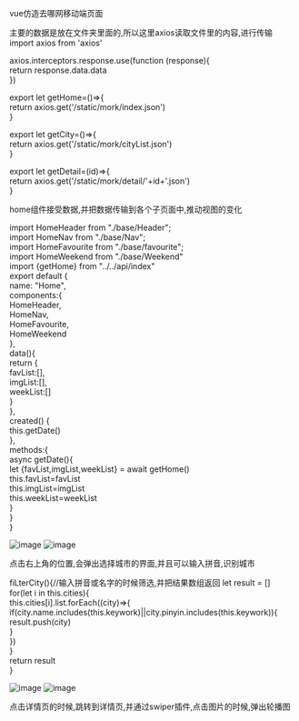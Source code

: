 vue仿造去哪网移动端页面

主要的数据是放在文件夹里面的,所以这里axios读取文件里的内容,进行传输
import axios from 'axios'  

axios.interceptors.response.use(function (response){  
  return response.data.data  
})  

export let getHome=()=>{  
  return axios.get('/static/mork/index.json')  
}  

export let getCity=()=>{  
  return axios.get('/static/mork/cityList.json')  
}  

export let getDetail=(id)=>{  
  return axios.get('/static/mork/detail/'+id+'.json')  
}  



home组件接受数据,并把数据传输到各个子页面中,推动视图的变化  
<template>  
  <div>  
    <home-header></home-header>  
    <home-nav :imgList="imgList"></home-nav>  
    <home-favourite :favList="favList"></home-favourite>  
    <home-weekend :weekList="weekList"></home-weekend>  
  </div>   
</template>   

 
import HomeHeader from "./base/Header";  
import HomeNav from "./base/Nav";  
import HomeFavourite from "./base/favourite";  
import HomeWeekend from "./base/Weekend"  
import {getHome} from "../../api/index"  
export default {  
  name: "Home",  
  components:{  
    HomeHeader,  
    HomeNav,  
    HomeFavourite,   
    HomeWeekend   
  },    
  data(){   
    return {   
      favList:[],  
      imgList:[],   
      weekList:[]   
    }  
  },  
  created() {  
    this.getDate()   
  },  
  methods:{  
    async getDate(){  
      let {favList,imgList,weekList} = await getHome()  
      this.favList=favList  
      this.imgList=imgList  
      this.weekList=weekList  
    }  
  }  
}  


![image](https://github.com/13066292918/applet-news/blob/master/describe/009.png)
![image](https://github.com/13066292918/applet-news/blob/master/describe/010.png)



点击右上角的位置,会弹出选择城市的界面,并且可以输入拼音,识别城市

fiLterCity(){//输入拼音或名字的时候筛选,并把结果数组返回
      let result = []  
      for(let i in this.cities){  
        this.cities[i].list.forEach((city)=>{  
          if(city.name.includes(this.keywork)||city.pinyin.includes(this.keywork)){  
            result.push(city)  
          }  
        })  
      }  
      return result  
    }  
    
![image](https://github.com/13066292918/applet-news/blob/master/describe/011.png)
![image](https://github.com/13066292918/applet-news/blob/master/describe/012.png)



点击详情页的时候,跳转到详情页,并通过swiper插件,点击图片的时候,弹出轮播图
<swiper :options="swiperOptions">  
        <swiper-slide v-for="(imgs,index) in gallaryimgs" :key="index">  
          <img class="swiper-img" :src="imgs" style="height: 100%">  
        </swiper-slide>  
        <div class="swiper-pagination" slot="pagination"></div>  
    </swiper>  
    
![image](https://github.com/13066292918/applet-news/blob/master/describe/013.png)
![image](https://github.com/13066292918/applet-news/blob/master/describe/014.png)
![image](https://github.com/13066292918/applet-news/blob/master/describe/015.png)
